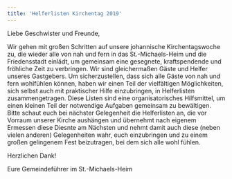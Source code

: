 ```yaml
---
title: 'Helferlisten Kirchentag 2019'
---
```


Liebe Geschwister und Freunde,

Wir gehen mit großen Schritten auf unsere johannische Kirchentagswoche zu, die wieder alle von nah und fern in das St.-Michaels-Heim und die Friedensstadt einlädt, um gemeinsam eine gesegnete, kraftspendende und fröhliche Zeit zu verbringen.
Wir sind gleichermaßen Gäste und Helfer unseres Gastgebers. Um sicherzustellen, dass sich alle Gäste von nah und fern wohlfühlen können, haben wir einen Teil der vielfältigen Möglichkeiten, sich selbst auch mit praktischer Hilfe einzubringen, in Helferlisten zusammengetragen. Diese Listen sind eine organisatorisches Hilfsmittel, um einen kleinen Teil der notwendige Aufgaben gemeinsam zu bewältigen. Bitte schaut euch bei nächster Gelegenheit die Helferlisten an, die vor Vorraum unserer Kirche aushängen und übernehmt nach eigenem Ermessen diese Diesnte am Nächsten und nehmt damit auch diese (neben vielen anderen) Gelegenheiten wahr, euch einzubringen und zu einem großen gelingenem Fest beizutragen, bei dem sich alle wohl fühlen.

Herzlichen Dank!

Eure Gemeindeführer im St.-Michaels-Heim